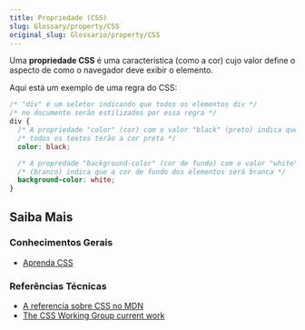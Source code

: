 ```yaml
---
title: Propriedade (CSS)
slug: Glossary/property/CSS
original_slug: Glossario/property/CSS
---
```

Uma **propriedade CSS** é uma característica (como a cor) cujo valor define o aspecto de como o navegador deve exibir o elemento.

Aqui está um exemplo de uma regra do CSS:

```css
/* "div" é um seletor indicando que todos os elementos div */
/* no documento serão estilizados por essa regra */
div {
  /* A propriedade "color" (cor) com o valor "black" (preto) indica que */
  /* todos os textos terão a cor preta */
  color: black;

  /* A propredade "background-color" (cor de fundo) com o valor "white" */
  /* (branco) indica que a cor de fundo dos elementos será branca */
  background-color: white;
}
```

## Saiba Mais

### Conhecimentos Gerais

- [Aprenda CSS](/pt-BR/docs/Aprender/CSS)

### Referências Técnicas

- [A referencia sobre CSS no MDN](/pt-BR/docs/Web/CSS/CSS_Reference)
- [The CSS Working Group current work](http://www.w3.org/Style/CSS/current-work)
